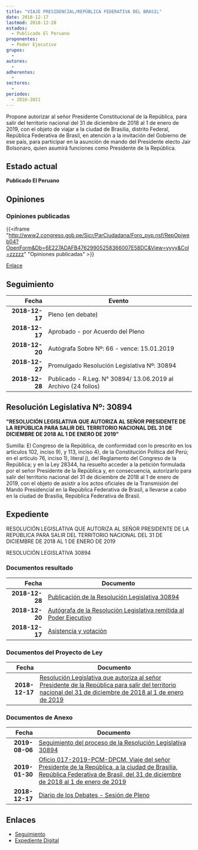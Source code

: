 ```yaml
---
title: "VIAJE PRESIDENCIAL/REPÚBLICA FEDERATIVA DEL BRASIL"
date: 2018-12-17
lastmod: 2018-12-28
estados: 
  - Publicado El Peruano
proponentes: 
  - Poder Ejecutivo
grupos: 
  - 
autores: 
  - 
adherentes: 
  - 
sectores: 
  - 
periodos: 
  - 2016-2021
---
```


Propone autorizar al señor Presidente Constitucional de la República, para salir del territorio nacional del 31 de diciembre de 2018 al 1 de enero de 2019, con el objeto de viajar a la ciudad de Brasilia, distrito Federal, República Federativa de Brasil, en atención a la invitación del Gobierno de ese país, para participar en la asunción de mando del Presidente electo Jair Bolsonaro, quien asumirá funciones como Presidente de la República.


## Estado actual

**Publicado El Peruano**

## Opiniones

### Opiniones publicadas

{{<iframe "http://www2.congreso.gob.pe/Sicr/ParCiudadana/Foro_pvp.nsf/RepOpiweb04?OpenForm&Db=6E227ADAFB47629905258366007E58DC&View=yyyy&Col=zzzzz" "Opiniones publicadas" >}}

[Enlace](http://www2.congreso.gob.pe/Sicr/ParCiudadana/Foro_pvp.nsf/RepOpiweb04?OpenForm&Db=6E227ADAFB47629905258366007E58DC&View=yyyy&Col=zzzzz)

## Seguimiento

| Fecha | Evento |
|------:|--------|
| **2018-12-17** | Pleno (en debate)|
| **2018-12-17** | Aprobado - por Acuerdo del Pleno|
| **2018-12-20** | Autógrafa Sobre Nº: 66 - vence: 15.01.2019|
| **2018-12-27** | Promulgado Resolución Legislativa Nº: 30894|
| **2018-12-28** | Publicado - R.Leg. N° 30894/ 13.06.2019 al Archivo (24 folios)|

## Resolución Legislativa Nº: 30894

**"RESOLUCIÓN LEGISLATIVA QUE AUTORIZA AL SEÑOR PRESIDENTE DE LA REPÚBLICA PARA SALIR DEL TERRITORIO NACIONAL DEL 31 DE DICIEMBRE DE 2018 AL 1 DE ENERO DE 2019"**

Sumilla: El Congreso de la República, de conformidad con lo prescrito en los artículos 102, inciso 9), y 113, inciso 4), de la Constitución Política del Perú; en el artículo 76, inciso 1), literal j), del Reglamento del Congreso de la República; y en la Ley 28344, ha resuelto acceder a la petición formulada por el señor Presidente de la República y, en consecuencia, autorizarlo para salir del territorio nacional del 31 de diciembre de 2018 al 1 de enero de 2019, con el objeto de asistir a los actos oficiales de la Transmisión del Mando Presidencial en la República Federativa de Brasil, a llevarse a cabo en la ciudad de Brasilia, República Federativa de Brasil.


## Expediente

RESOLUCIÓN LEGISLATIVA QUE AUTORIZA AL SEÑOR PRESIDENTE DE LA REPÚBLICA PARA SALIR DEL TERRITORIO NACIONAL DEL 31 DE DICIEMBRE DE 2018 AL 1 DE ENERO DE 2019

RESOLUCIÓN LEGISLATIVA 30894


### Documentos resultado

| Fecha | Documento |
|------:|--------|
| **2018-12-28** | [Publicación de la Resolución Legislativa 30894](http://www.leyes.congreso.gob.pe/Documentos/2016_2021/ADLP/Normas_Legales/30894_RLG.pdf) |
| **2018-12-20** | [Autógrafa de la Resolución Legislativa remitida al Poder Ejecutivo](http://www.leyes.congreso.gob.pe/Documentos/2016_2021/ADLP/Texto_Aprobado/AU0373720181220.pdf) |
| **2018-12-17** | [Asistencia y votación](http://www.leyes.congreso.gob.pe/Documentos/2016_2021/Asistencia_y_Votacion/Proyectos_de_Ley/AV0373720181217..pdf) |

### Documentos del Proyecto de Ley

| Fecha | Documento |
|------:|--------|
| **2018-12-17** | [Resolución Legislativa que autoriza al señor Presidente de la República para salir del territorio nacional del 31 de diciembre de 2018 al 1 de enero de 2019](http://www.leyes.congreso.gob.pe/Documentos/2016_2021/Proyectos_de_Ley_y_de_Resoluciones_Legislativas/PL0373720181217.pdf) |

### Documentos de Anexo

| Fecha | Documento |
|------:|--------|
| **2019-08-06** | [Seguimiento del proceso de la Resolución Legislativa 30894](http://www.leyes.congreso.gob.pe/Documentos/2016_2021/Seguimiento_de_Proyectos_de_Ley/03737PL20190806.pdf) |
| **2019-01-30** | [Oficio 017-2019-PCM-DPCM, Viaje del señor Presidente de la República, a la ciudad de Brasilia, República Federativa de Brasil, del 31 de diciembre de 2018 al 1 de enero de 2019](http://www.leyes.congreso.gob.pe/Documentos/2016_2021/Oficios/Poder_Ejecutivo/OFICIO-017-2019-PCM-DPCM.pdf) |
| **2018-12-17** | [Diario de los Debates - Sesión de Pleno](http://www2.congreso.gob.pe/Sicr/DiarioDebates/Publicad.nsf/SesionesPleno/05256D6E0073DFE90525837B0078B268/$FILE/PLO-2018-19.pdf) |

## Enlaces 

- [Seguimiento](http://www2.congreso.gob.pe/Sicr/TraDocEstProc/CLProLey2016.nsf/f7fff46988ca05b1052578e100829cc7/9ed71e6a2279e24d052583660082bcfe?OpenDocument)
- [Expediente Digital](http://www2.congreso.gob.pe/Sicr/TraDocEstProc/CLProLey2016.nsf/f7fff46988ca05b1052578e100829cc7/9ed71e6a2279e24d052583660082bcfe?OpenDocument&Click=05257FB7005EB655.eb71d0cf91d8294e05256cdf006b5706/$Body/0.1C6C)
